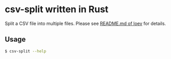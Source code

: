 csv-split written in Rust
===

Split a CSV file into multiple files.
Please see [README.md of loev](https://github.com/masanork/loev/) for details.

## Usage

```bash
$ csv-split --help
```
